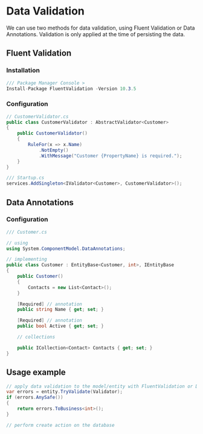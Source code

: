 # Data Validation
We can use two methods for data validation, using Fluent Validation or Data Annotations.
Validation is only applied at the time of persisting the data.

## Fluent Validation

### Installation
```csharp
/// Package Manager Console >
Install-Package FluentValidation -Version 10.3.5
```
### Configuration

```csharp
// CustomerValidator.cs
public class CustomerValidator : AbstractValidator<Customer>
{
    public CustomerValidator()
    {
        RuleFor(x => x.Name)
            .NotEmpty()
            .WithMessage("Customer {PropertyName} is required.");
    }
}

/// Startup.cs
services.AddSingleton<IValidator<Customer>, CustomerValidator>();
```

## Data Annotations

### Configuration
```csharp
/// Customer.cs

// using
using System.ComponentModel.DataAnnotations;

// implementing
public class Customer : EntityBase<Customer, int>, IEntityBase
{
    public Customer()
    {
        Contacts = new List<Contact>();
    }

    [Required] // annotation
    public string Name { get; set; }

    [Required] // annotation
    public bool Active { get; set; }

    // collections

    public ICollection<Contact> Contacts { get; set; }
}

```

## Usage example

```csharp
// apply data validation to the model/entity with FluentValidation or DataAnnotation
var errors = entity.TryValidate(Validator);
if (errors.AnySafe())
{
    return errors.ToBusiness<int>();
}

// perform create action on the database

```